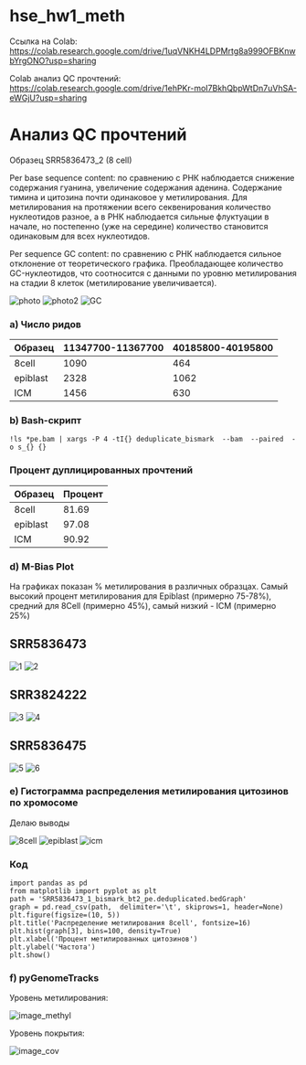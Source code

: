 # hse_hw1_meth
Ссылка на Colab: https://colab.research.google.com/drive/1uqVNKH4LDPMrtg8a999OFBKnwbYrgONO?usp=sharing

Colab анализ QC прочтений: https://colab.research.google.com/drive/1ehPKr-moI7BkhQbpWtDn7uVhSA-eWGjU?usp=sharing
# Анализ QC прочтений
Образец SRR5836473_2 (8 cell)

Per base sequence content: по сравнению с РНК наблюдается снижение содержания гуанина, увеличение содержания аденина. Содержание тимина и цитозина почти одинаковое у метилирования. Для метилирования на протяжении всего секвенирования количество нуклеотидов разное, а в РНК наблюдается сильные флуктуации в начале, но постепенно (уже на середине) количество становится одинаковым для всех нуклеотидов.

Per sequence GC content: по сравнению с РНК наблюдается сильное отклонение от теоретического графика. Преобладающее количество GC-нуклеотидов, что соотносится с данными по уровню метилирования на стадии 8 клеток (метилирование увеличивается).

![photo](https://user-images.githubusercontent.com/93256219/154565434-4297607e-e89e-413f-abf0-bfca2efcf69a.png)
![photo2](https://user-images.githubusercontent.com/93256219/154565437-288a6d15-ba75-4f5e-8a37-731f8474420e.png)
![GC](https://user-images.githubusercontent.com/93256219/154565439-2c75d41f-98ce-456f-a709-dd6f8e1d0430.png)


### a) Число ридов
Образец | 11347700-11367700 | 40185800-40195800 
--- | --- | --- 
8cell | 1090 | 464 
epiblast | 2328 | 1062 
ICM | 1456 | 630 

### b) Bash-скрипт
```
!ls *pe.bam | xargs -P 4 -tI{} deduplicate_bismark  --bam  --paired  -o s_{} {}
```
### Процент дуплицированных прочтений
Образец | Процент
--- | --- 
8cell | 81.69
epiblast | 97.08
ICM | 90.92 

### d) M-Bias Plot
На графиках показан % метилирования в различных образцах. Самый высокий процент метилирования для Epiblast (примерно 75-78%), средний для 8Cell (примерно 45%), самый низкий - ICM (примерно 25%) 

## SRR5836473

![1](https://user-images.githubusercontent.com/93256219/154363988-1d2d27d7-db83-4901-a23e-c1063c0a47aa.png)
![2](https://user-images.githubusercontent.com/93256219/154363993-1d5b9a04-a447-475f-8afc-9766fdd82ece.png)

## SRR3824222

![3](https://user-images.githubusercontent.com/93256219/154364530-78b71064-c315-403f-979e-fe2febd50c7a.png)
![4](https://user-images.githubusercontent.com/93256219/154364534-0ea3f28c-7479-44f3-b659-3075522b1c36.png)

## SRR5836475

![5](https://user-images.githubusercontent.com/93256219/154364651-2e8e2ce4-744d-47d6-bd9d-17b49a584141.png)
![6](https://user-images.githubusercontent.com/93256219/154364652-17a27a28-2db3-41d4-b63f-c6abac5340b6.png)

### e) Гистограмма распределения метилирования цитозинов по хромосоме
Делаю выводы

![8cell](https://user-images.githubusercontent.com/93256219/154366250-b2c36b0f-a3f6-421a-9dee-9deab3ad2016.png)
![epiblast](https://user-images.githubusercontent.com/93256219/154366257-2c3b13ad-dc01-4d01-b1e2-9f4b660d7a61.png)
![icm](https://user-images.githubusercontent.com/93256219/154366258-88d1bc73-abe4-4f09-8e3f-a42803a126bd.png)

### Код
```
import pandas as pd
from matplotlib import pyplot as plt
path = 'SRR5836473_1_bismark_bt2_pe.deduplicated.bedGraph'
graph = pd.read_csv(path,  delimiter='\t', skiprows=1, header=None)
plt.figure(figsize=(10, 5))
plt.title('Распределение метилирования 8cell', fontsize=16) 
plt.hist(graph[3], bins=100, density=True)
plt.xlabel('Процент метилированных цитозинов')
plt.ylabel('Частота')
plt.show()
```
### f) pyGenomeTracks
Уровень метилирования:

![image_methyl](https://user-images.githubusercontent.com/93256219/154367500-1ebee4f9-c432-4c7f-b582-7659ef59cf80.png)

Уровень покрытия:

![image_cov](https://user-images.githubusercontent.com/93256219/154367526-70f7bb5c-47cc-4547-a322-158d58efe531.png)

